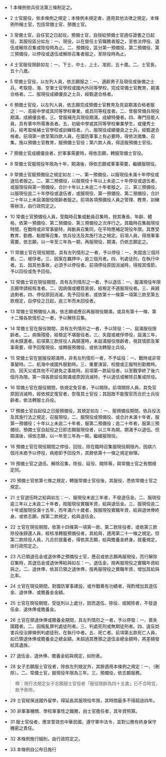 * 1 本條例依兵役法第三條制定之。

* 2 士官服役，依本條例之規定；本條例未規定者，適用其他法律之規定。本條例所稱士官，包括常備士官、預備士官。

* 3 常備士官，自任官之日起役，預備士官，自授給預備士官適任證書之日起役，其服役區分如左：一、現役，以在營任士官職務者服之，至依法停役、退伍或解除召集或除役時為止。二、預備役，區分第一預備役、第二預備役、第三預備役，以停役或退伍或解除召集者服之，至除役時為止。

* 4 士官服役限齡如左：一、下士、中士、上士、准尉，五十歲。二、士官長，五十八歲。

* 5 常備士官役，以左列人員，依志願服之：一、適齡男子及現役或後備之士兵，考取陸、海、空軍士官學校或國內外同等學校，完成常備士官教育，期滿合格者。二、服現役成績優良之士兵，經甄選合格者。

* 6 預備士官役，以左列人員，依志願完成預備士官教育及見習期滿合格者服之：一、高級中學或其同等學校畢業，或具同等程度者。二、曾服常備兵現役期滿，成績優良者。三、曾服補充兵現役期滿，成績特優者。四、專門技能人員，具有軍中所需專長者。五、初級中學或其同等學校畢業學生，或優秀士兵，經考取候補士官學校或訓練班者。六、服現役成績優良之士兵，經甄選合格者。前項第一款至第四款人員，在國防軍事上有必要時，得依法徵集、召集，施以預備士官教育，服預備士官役；第六款人員，得逕服預備士官役。

* 7 預備士官成績優良者，於軍事需要時，得依志願，轉服常備士官役。

* 8 常備士官服現役年限為十年，期滿後，得依志願或軍事需要，繼續服現役。

* 9 常備士官服預備役之規定如左：一、第一預備役，以服現役未滿十年停役或退伍者服之。二、第二預備役，以服現役十年以上未逾二十年停役或退伍者，或服現役與第一預備役，合計十年以上未逾二十年者服之。三、第三預備役，以服現役逾二十年停役或退伍者，或服現役、第一預備役、第二預備役，合計二十年以上未屆滿服役限齡者服之。前項各項預備役人員之管理、教育、訓練等辦法，由行政院定之。

* 10 常備士官預備役人員，受臨時召集或動員召集時，按其專長、年齡、體格，依第一預備役、第二預備役、第三預備役之次序行之。其臨時召集服現役時間，在戰時或非常事變時，與動員召集同，在平時應補足現役年限。其應受教育、勤務、點閱等召集，依兵役法及其施行法之規定。前項人員，得視軍事需要，依志願，以一年至三年為一期，再服現役，期滿，仍依志願定之。

* 11 常備士官在現役期間，具有左列情形之一者，予以停役：一、失蹤逾三個月者。二、被俘者。三、因案在羈押中，逾三個月者。四、判處徒刑，在執行中者。五、因其他事故，必須予以停役者。前項停役原因消滅時，得按其情節，予以回役或免予回役。

* 12 常備士官在現役期間，具有左列情形之一者，予以退伍：一、服滿現役年限志願申請經核准者。二、因病傷或體質衰弱，經檢定不適服現役者。三、員額過剩者。四、停役原因消滅，免予回役者，或依第十一條第一項第三款至第五款規定，自停役之日起，逾三年而未回役者。

* 13 常備士官預備役人員，依志願或應召再服現役期滿，或具有第十一條、第十二條各款情形之一者，予以解除召集。

* 14 常備士官在服役期間，具有左列情形之一者，予以除役：一、屆滿服役限齡者。二、病傷殘廢，經檢定不堪服役者。三、失蹤或被俘停役，屆滿三年，尚未歸還者。前項第三款除役人員歸還時，未屆滿服役限齡者，視其情節及軍事需要，得予回復現役，或轉服預備役，或依法轉服士兵役。

* 15 常備士官在營服役期滿時，非有左列情形一者，不予延役：一、戰時或非常事變時。二、航海中或國外服勤時。三、重要演習、校閱或正服特別勤務時。四、因天災或其他不可避免之事故時。前項第一款延役者，以至戰爭終了後六個月為限。第一項各款延役期滿或原因消滅時，予以退伍或解除召集或除役。

* 16 常備士官在服役期間，依規定免官者，予以開除。前項開除人員，其免官原因消滅時，經依規定復官者，恢復其士官役；其因故不能復官而合於士兵役齡者，依法轉服士兵役。

* 17 預備士官自起役之日服預備役，其規定如左：一、服預備役期間，依兵役法及其施行法之規定，召服現役。二、服現役或預備役、或合計未滿十年者，服第一預備役；十年以上未逾二十年者，服第二預備役；逾二十年者，服第三預備役。預備士官自起役之日即志願服現役者，以三年為期，期滿予以退伍。但期滿後，得依志願，以一年至三年為一期，繼續服現役。

* 18 預備士官在現役期間之停役、回役，除在臨時召集服現役期限內，因病六個月未癒予以停役，病癒即予回役外，其餘依第十一條之規定辦理。

* 19 預備士官之退伍、解除召集、除役、延役、開除等，與常備士官之有關規定同。

* 20 預備士官依第七條之規定，轉服常備士官役後，其服役，悉依常備士官之規定。

* 21 士官退伍時之給與如左：一、服現役未逾三年者，不發退伍金。二、服現役逾三年以上未逾二十年者，按服現役實職年資，給與退伍金。三、服現役逾二十年或服現役滿十五年，而年滿六十歲者，按服現役實職年資，給與退休俸終身，或依志願，按第二款規定，給與退伍金。

* 22 士官在現役期間，依第十四條第一項第一款、第二款除役者，或依第三款除役後歸還人員，經核准轉服預備役者，其給與，適用第二十一條之規定。但第二款除役人員，凡合於就養者，得依其志願，給與贍養金終身。就養規定，由行政院定之。

* 23 凡已領退伍金或退休俸之預備役士官，應召或依志願再服現役，而行解除召集時，其退伍金或退休俸給與如左：一、退伍金，按再服現役之實職年資給與之。二、退休俸，依其已領之退休俸，按再服現役之實職年資，增加其給與比率。

* 24 士官在現役期間，對國防軍事建設，或作戰著有功績者，得酌增加其退伍金、退休俸、或贍養金金額。

* 25 士官在現役期間，受徒刑以上處分，因而退伍、除役、或開除者，不發退伍金、退休俸或贍養金。

* 26 士官在領退休俸或贍養金期間，具左列情形之一者，予以停發：一、喪失國籍者。二、因叛亂罪判處徒刑者。三、判處死刑或無期徒刑者。四、違反妨害兵役治罪條例判處徒刑，在執行中者。五、死亡者。前項第五款死亡人員，如已領退休俸或贍養金之總金額。未超過其應領之退伍金總金額時，將差額發給其遺族。

* 27 退伍金、退休俸、贍養金給與規定，如附表。

* 28 女子志願服士官役者，除依左列規定外，其餘適用本條例之規定：一、（刪除）。二、常備士官，服現役年限為三年。三、預備役，依志願服務。

> 釋：現行法規定女子志願服士官役者「服役限齡為四十五歲」已不合時宜，故予刪除。

* 29 士官經保送國外留學，得延長其服現役年限，其時間最多不得超過四年。

* 30 非軍事機關、學校軍事性之職務，由士官擔任者，其年資照算。

* 31 服士官役者，應宣誓效忠中華民國，遵守軍中法令，並對公務有終身保守機密之責任。

* 32 本條例施行細則，由行政院定之。

* 33 本條例自公布日施行

